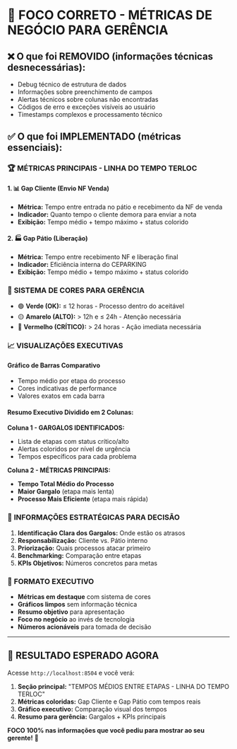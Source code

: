 # 🎯 **FOCO CORRETO - MÉTRICAS DE NEGÓCIO PARA GERÊNCIA**

## ❌ **O que foi REMOVIDO (informações técnicas desnecessárias):**
- Debug técnico de estrutura de dados
- Informações sobre preenchimento de campos
- Alertas técnicos sobre colunas não encontradas
- Códigos de erro e exceções visíveis ao usuário
- Timestamps complexos e processamento técnico

## ✅ **O que foi IMPLEMENTADO (métricas essenciais):**

### 🏆 **MÉTRICAS PRINCIPAIS - LINHA DO TEMPO TERLOC**

#### **1. 📊 Gap Cliente (Envio NF Venda)**
- **Métrica:** Tempo entre entrada no pátio e recebimento da NF de venda
- **Indicador:** Quanto tempo o cliente demora para enviar a nota
- **Exibição:** Tempo médio + tempo máximo + status colorido

#### **2. 🏭 Gap Pátio (Liberação)**
- **Métrica:** Tempo entre recebimento NF e liberação final
- **Indicador:** Eficiência interna do CEPARKING
- **Exibição:** Tempo médio + tempo máximo + status colorido

### 🎨 **SISTEMA DE CORES PARA GERÊNCIA**
- 🟢 **Verde (OK):** ≤ 12 horas - Processo dentro do aceitável
- 🟡 **Amarelo (ALTO):** > 12h e ≤ 24h - Atenção necessária  
- 🔴 **Vermelho (CRÍTICO):** > 24 horas - Ação imediata necessária

### 📈 **VISUALIZAÇÕES EXECUTIVAS**

#### **Gráfico de Barras Comparativo**
- Tempo médio por etapa do processo
- Cores indicativas de performance
- Valores exatos em cada barra

#### **Resumo Executivo Dividido em 2 Colunas:**

**Coluna 1 - GARGALOS IDENTIFICADOS:**
- Lista de etapas com status crítico/alto
- Alertas coloridos por nível de urgência
- Tempos específicos para cada problema

**Coluna 2 - MÉTRICAS PRINCIPAIS:**
- **Tempo Total Médio do Processo**
- **Maior Gargalo** (etapa mais lenta)
- **Processo Mais Eficiente** (etapa mais rápida)

### 🎯 **INFORMAÇÕES ESTRATÉGICAS PARA DECISÃO**

1. **Identificação Clara dos Gargalos:** Onde estão os atrasos
2. **Responsabilização:** Cliente vs. Pátio interno
3. **Priorização:** Quais processos atacar primeiro
4. **Benchmarking:** Comparação entre etapas
5. **KPIs Objetivos:** Números concretos para metas

### 💼 **FORMATO EXECUTIVO**
- **Métricas em destaque** com sistema de cores
- **Gráficos limpos** sem informação técnica
- **Resumo objetivo** para apresentação
- **Foco no negócio** ao invés de tecnologia
- **Números acionáveis** para tomada de decisão

---

## 🚀 **RESULTADO ESPERADO AGORA**

Acesse `http://localhost:8504` e você verá:

1. **Seção principal:** "TEMPOS MÉDIOS ENTRE ETAPAS - LINHA DO TEMPO TERLOC"
2. **Métricas coloridas:** Gap Cliente e Gap Pátio com tempos reais
3. **Gráfico executivo:** Comparação visual dos tempos
4. **Resumo para gerência:** Gargalos + KPIs principais

**FOCO 100% nas informações que você pediu para mostrar ao seu gerente!** 🎯